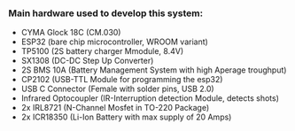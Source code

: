 ### Main hardware used to develop this system:
- CYMA Glock 18C (CM.030)
- ESP32 (bare chip microcontroller, WROOM variant)
- TP5100 (2S battery charger Mmodule, 8.4V)
- SX1308 (DC-DC Step Up Converter)
- 2S BMS 10A (Battery Management System with high Aperage troughput)
- CP2102 (USB-TTL Module for programming the esp32)
- USB C Connector (Female with solder pins, USB 2.0)
- Infrared Optocoupler (IR-Interruption detection Module, detects shots)
- 2x IRL8721 (N-Channel Mosfet in TO-220 Package)
- 2x ICR18350 (Li-Ion Battery with max supply of 20 Amps)
